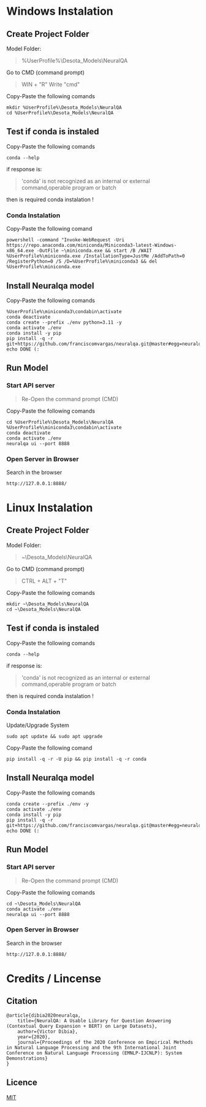 # Windows Instalation
## Create Project Folder 
Model Folder:
> %UserProfile%\Desota_Models\NeuralQA

Go to CMD (command prompt)
> WIN + "R" 
> Write "cmd" 

Copy-Paste the following comands 
```
mkdir %UserProfile%\Desota_Models\NeuralQA
cd %UserProfile%\Desota_Models\NeuralQA
```

## Test if conda is instaled
Copy-Paste the following comands 
```
conda --help
```
if response is:
> 'conda' is not recognized as an internal or external command,operable program or batch 

then is required conda instalation !

### Conda Instalation
Copy-Paste the following comand
```
powershell -command "Invoke-WebRequest -Uri https://repo.anaconda.com/miniconda/Miniconda3-latest-Windows-x86_64.exe -OutFile ~\miniconda.exe && start /B /WAIT %UserProfile%\miniconda.exe /InstallationType=JustMe /AddToPath=0 /RegisterPython=0 /S /D=%UserProfile%\miniconda3 && del %UserProfile%\miniconda.exe 
```


## Install Neuralqa model
Copy-Paste the following comands 
```
%UserProfile%\miniconda3\condabin\activate 
conda deactivate 
conda create --prefix ./env python=3.11 -y
conda activate ./env 
conda install -y pip 
pip install -q -r git+https://github.com/franciscomvargas/neuralqa.git@master#egg=neuralqa
echo DONE (:

```

## Run Model
### Start API server
> Re-Open the command prompt (CMD)

Copy-Paste the following comands
```
cd %UserProfile%\Desota_Models\NeuralQA
%UserProfile%\miniconda3\condabin\activate 
conda deactivate 
conda activate ./env 
neuralqa ui --port 8888

```
### Open Server in Browser
Search in the browser
```
http://127.0.0.1:8888/
```




# Linux Instalation
## Create Project Folder 
Model Folder:
> ~\Desota_Models\NeuralQA

Go to CMD (command prompt)
> CTRL + ALT + "T" 

Copy-Paste the following comands 
```
mkdir ~\Desota_Models\NeuralQA
cd ~\Desota_Models\NeuralQA
```

## Test if conda is instaled

Copy-Paste the following comands 
```
conda --help
```
if response is:
> 'conda' is not recognized as an internal or external command,operable program or batch 

then is required conda instalation !

### Conda Instalation
Update/Upgrade System
```
sudo apt update && sudo apt upgrade
```

Copy-Paste the following comand
```
pip install -q -r -U pip && pip install -q -r conda
```


## Install Neuralqa model
Copy-Paste the following comands 
```
conda create --prefix ./env -y
conda activate ./env 
conda install -y pip 
pip install -q -r git+https://github.com/franciscomvargas/neuralqa.git@master#egg=neuralqa
echo DONE (:

```

## Run Model
### Start API server
> Re-Open the command prompt (CMD)

Copy-Paste the following comands
```
cd ~\Desota_Models\NeuralQA
conda activate ./env 
neuralqa ui --port 8888

```
### Open Server in Browser
Search in the browser
```
http://127.0.0.1:8888/
```


# Credits / Lincense
## Citation
```
@article{dibia2020neuralqa,
    title={NeuralQA: A Usable Library for Question Answering (Contextual Query Expansion + BERT) on Large Datasets},
    author={Victor Dibia},
    year={2020},
    journal={Proceedings of the 2020 Conference on Empirical Methods in Natural Language Processing and the 9th International Joint Conference on Natural Language Processing (EMNLP-IJCNLP): System Demonstrations}
}
```

## Licence
[MIT](https://github.com/victordibia/neuralqa/blob/master/LICENSE)
